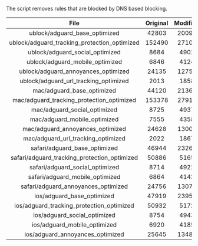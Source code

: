 The script removes rules that are blocked by DNS based blocking.


| File | Original | Modified |
|:----:|:-----:|:-----:|
| ublock/adguard_base_optimized | 42803 | 20094 |
| ublock/adguard_tracking_protection_optimized | 152490 | 27108 |
| ublock/adguard_social_optimized | 8684 | 4902 |
| ublock/adguard_mobile_optimized | 6846 | 4124 |
| ublock/adguard_annoyances_optimized | 24135 | 12751 |
| ublock/adguard_url_tracking_optimized | 2013 | 1858 |
| mac/adguard_base_optimized | 44120 | 21369 |
| mac/adguard_tracking_protection_optimized | 153378 | 27911 |
| mac/adguard_social_optimized | 8725 | 4937 |
| mac/adguard_mobile_optimized | 7555 | 4358 |
| mac/adguard_annoyances_optimized | 24628 | 13003 |
| mac/adguard_url_tracking_optimized | 2022 | 1867 |
| safari/adguard_base_optimized | 46944 | 23261 |
| safari/adguard_tracking_protection_optimized | 50886 | 5165 |
| safari/adguard_social_optimized | 8714 | 4922 |
| safari/adguard_mobile_optimized | 6864 | 4143 |
| safari/adguard_annoyances_optimized | 24756 | 13076 |
| ios/adguard_base_optimized | 47919 | 23958 |
| ios/adguard_tracking_protection_optimized | 50932 | 5172 |
| ios/adguard_social_optimized | 8754 | 4943 |
| ios/adguard_mobile_optimized | 6920 | 4185 |
| ios/adguard_annoyances_optimized | 25645 | 13485 |